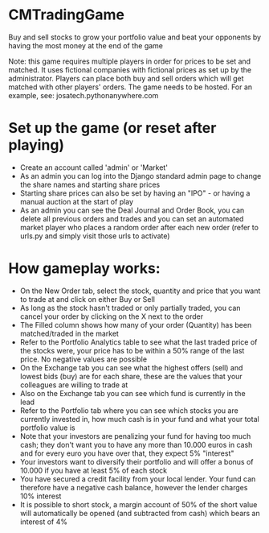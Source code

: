 # CMTradingGame
Buy and sell stocks to grow your portfolio value and beat your opponents by having the most money at the end of the game


Note: this game requires multiple players in order for prices to be set and matched. It uses fictional companies with fictional prices as set up by the administrator. Players can place both buy and sell orders which will get matched with other players' orders. The game needs to be hosted. For an example, see: josatech.pythonanywhere.com

# Set up the game (or reset after playing)

- Create an account called 'admin' or 'Market'
- As an admin you can log into the Django standard admin page to change the share names and starting share prices
- Starting share prices can also be set by having an "IPO" - or having a manual auction at the start of play
- As an admin you can see the Deal Journal and Order Book, you can delete all previous orders and trades and you can set an automated market player who places a random order after each new order (refer to urls.py and simply visit those urls to activate) 

# How gameplay works:

- On the New Order tab, select the stock, quantity and price that you want to trade at and click on either Buy or Sell
- As long as the stock hasn't traded or only partially traded, you can cancel your order by clicking on the X next to the order
- The Filled column shows how many of your order (Quantity) has been matched/traded in the market
- Refer to the Portfolio Analytics table to see what the last traded price of the stocks were, your price has to be within a 50% range of the last price. No negative values are possible
- On the Exchange tab you can see what the highest offers (sell) and lowest bids (buy) are for each share, these are the values that your colleagues are willing to trade at
- Also on the Exchange tab you can see which fund is currently in the lead
- Refer to the Portfolio tab where you can see which stocks you are currently invested in, how much cash is in your fund and what your total portfolio value is
- Note that your investors are penalizing your fund for having too much cash; they don't want you to have any more than 10.000 euros in cash and for every euro you have over that, they expect 5% "interest"
- Your investors want to diversify their portfolio and will offer a bonus of 10.000 if you have at least 5% of each stock
- You have secured a credit facility from your local lender. Your fund can therefore have a negative cash balance, however the lender charges 10% interest
- It is possible to short stock, a margin account of 50% of the short value will automatically be opened (and subtracted from cash) which bears an interest of 4%
